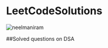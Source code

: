 # LeetCodeSolutions

<p align="left"> <img src="https://komarev.com/ghpvc/?username=neelmaniram&label=Profile%20views&color=0e75b6&style=flat"&base=12988 alt="neelmaniram" /> </p>


##Solved questions on DSA 
